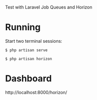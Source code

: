 Test with Laravel Job Queues and Horizon

# Running

Start two terminal sessions:

```
$ php artisan serve
```

```
$ php artisan horizon
```

# Dashboard

http://localhost:8000/horizon/
